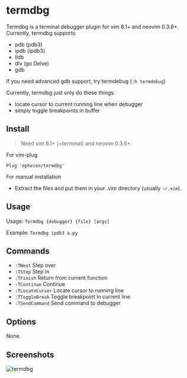 # termdbg

Termdbg is a terminal debugger plugin for vim 8.1+ and neovim 0.3.6+.  
Currently, termdbg supports
- pdb (pdb3)
- ipdb (ipdb3)
- lldb
- dlv (go Delve)
- gdb

If you need advanced gdb support, try termdebug (`:h termdebug`)

Currently, termdbg just only do these things:
- locate cursor to current running line when debugger
- simply toggle breakpoints in buffer

## Install

> Need vim 8.1+ (+terminal) and neovim 0.3.6+.

For vim-plug

```viml
Plug 'epheien/termdbg'
```

For manual installation

- Extract the files and put them in your .vim directory
  (usually `~/.vim`).

## Usage

Usage: `Termdbg {debugger} {file} [args]`

Example: `Termdbg ipdb3 a.py`

## Commands

- `:TNext` Step over
- `:TStep` Step in
- `:TFinish` Return from current function
- `:TContinue` Continue
- `:TLocateCursor` Locate cursor to running line
- `:TToggleBreak` Toggle breakpoint in current line
- `:TSendCommand` Send command to debugger


## Options
None.

## Screenshots

![termdbg](https://raw.githubusercontent.com/epheien/termdbg/master/screenshots/dlv.png)
